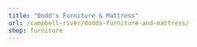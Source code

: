 ```yaml
---
title: "Dodd's Furniture & Mattress"
url: /campbell-river/dodds-furniture-and-mattress/
shop: furniture
---
```

